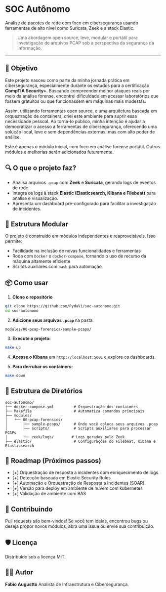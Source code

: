 # SOC Autônomo

Análise de pacotes de rede com foco em cibersegurança usando ferramentas de alto nível como Suricata, Zeek e a stack Elastic.

> Uma abordagem open source, leve, modular e portátil para investigação de arquivos PCAP sob a perspectiva da segurança da informação.

---

## 🎯 Objetivo

Este projeto nasceu como parte da minha jornada prática em cibersegurança, especialmente durante os estudos para a certificação **CompTIA Security+**. Buscando compreender melhor ataques reais por meio da análise forense, encontrei dificuldade em acessar laboratórios que fossem gratuitos ou que funcionassem em máquinas mais modestas.

Assim, utilizando ferramentas open source, e uma arquitetura baseada em orquestração de containers, criei este ambiente para suprir essa necessidade pessoal. Ao torná-lo público, minha intenção é ajudar a democratizar o acesso a ferramentas de cibersegurança, oferecendo uma solução local, leve e sem dependências externas, mas com alto poder de análise.

Este é apenas o módulo inicial, com foco em análise forense portátil. Outros módulos e melhorias serão adicionados futuramente.

## 🔍 O que o projeto faz?

* Analisa arquivos `.pcap` com **Zeek** e **Suricata**, gerando logs de eventos de rede.
* Integra os logs à stack **Elastic (Elasticsearch, Kibana e Filebeat)** para análise e visualização.
* Apresenta um dashboard pré-configurado para facilitar a investigação de incidentes.

## 🧱 Estrutura Modular

O projeto é construído em módulos independentes e reaproveitáveis. Isso permite:

* Facilidade na inclusão de novas funcionalidades e ferramentas
* Roda com `Docker` e `docker-compose`, tornando o uso de recurso da máquina altamente eficiente
* Scripts auxiliares com `bash` para automação

## 📦 Como usar

1. **Clone o repositório**

```bash
git clone https://github.com/PydaVi/soc-autonomo.git
cd soc-autonomo
```

2. **Adicione seus arquivos `.pcap`** na pasta:

```
modules/00-pcap-forensics/sample-pcaps/
```

3. **Execute o projeto:**

```bash
make up
```

4. **Acesse o Kibana** em `http://localhost:5601` e explore os dashboards.

5. **Para derrubar os containers:**

```bash
make down
```

## 📁 Estrutura de Diretórios

```
soc-autonomo/
├── docker-compose.yml         # Orquestração dos containers
├── Makefile                   # Automatiza comandos principais
├── modules/
│   └── 00-pcap-forensics/
│       ├── sample-pcaps/      # Onde você coloca seus arquivos .pcap
│       ├── scripts/           # Scripts auxiliares para processar PCAPs
│       └── zeek/logs/        # Logs gerados pelo Zeek
├── elastic/                   # Configurações do Filebeat, Kibana e Elasticsearch
```

## 🚧 Roadmap (Próximos passos)

* \[+] Orquestração de resposta a incidentes com enriquecimento de logs.
* \[+] Detecção baseada em Elastic Security Rules
* \[+] Automação e Orquestração de Resposta a Incidentes (SOAR)
* \[+] Versão para deploy em ambiente de nuvem com kubernetes
* \[+] Validação de ambiente com BAS

## 🤝 Contribuindo

Pull requests são bem-vindos! Se você tem ideias, encontrou bugs ou deseja propor novos módulos, abra uma issue ou envie sua contribuição.

## 🛡 Licença

Distribuído sob a licença MIT.

## 👨‍💻 Autor

**Fabio Augustto**
Analista de Infraestrutura e Cibersegurança.
